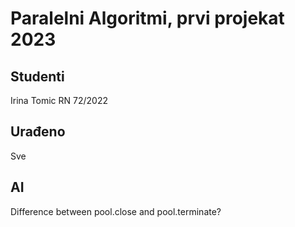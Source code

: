 # Paralelni Algoritmi, prvi projekat 2023

## Studenti
Irina Tomic RN 72/2022

## Urađeno
Sve

## AI
Difference between pool.close and pool.terminate?
